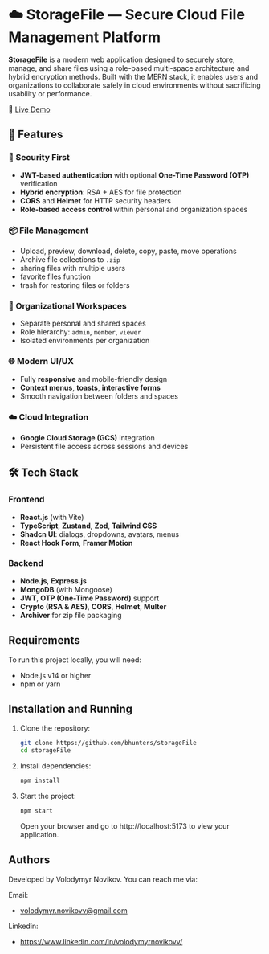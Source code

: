 # ☁️ StorageFile — Secure Cloud File Management Platform

**StorageFile** is a modern web application designed to securely store, manage, and share files using a role-based multi-space architecture and hybrid encryption methods. Built with the MERN stack, it enables users and organizations to collaborate safely in cloud environments without sacrificing usability or performance.

🔗 [Live Demo](https://bhunters.github.io/storageFile)

## 🚀 Features

### 🔐 Security First
- **JWT-based authentication** with optional **One-Time Password (OTP)** verification
- **Hybrid encryption**: RSA + AES for file protection
- **CORS** and **Helmet** for HTTP security headers
- **Role-based access control** within personal and organization spaces

### 📦 File Management
- Upload, preview, download, delete, copy, paste, move operations
- Archive file collections to `.zip`
- sharing files with multiple users
- favorite files function
- trash for restoring files or folders

### 🏢 Organizational Workspaces
- Separate personal and shared spaces
- Role hierarchy: `admin`, `member`, `viewer`
- Isolated environments per organization

### 🌐 Modern UI/UX
- Fully **responsive** and mobile-friendly design
- **Context menus**, **toasts**, **interactive forms**
- Smooth navigation between folders and spaces

### ☁️ Cloud Integration
- **Google Cloud Storage (GCS)** integration
- Persistent file access across sessions and devices

## 🛠️ Tech Stack

### Frontend
- **React.js** (with Vite)
- **TypeScript**, **Zustand**, **Zod**, **Tailwind CSS**
- **Shadcn UI**: dialogs, dropdowns, avatars, menus
- **React Hook Form**, **Framer Motion**

### Backend
- **Node.js**, **Express.js**
- **MongoDB** (with Mongoose)
- **JWT**, **OTP (One-Time Password)** support
- **Crypto (RSA & AES)**, **CORS**, **Helmet**, **Multer**
- **Archiver** for zip file packaging

## Requirements

To run this project locally, you will need:

- Node.js v14 or higher
- npm or yarn

## Installation and Running

1. Clone the repository:

   ```bash
   git clone https://github.com/bhunters/storageFile
   cd storageFile
   ```

2. Install dependencies:

   ```bash
   npm install
   ```

3. Start the project:

   ```bash
   npm start
   ```

   Open your browser and go to http://localhost:5173 to view your application.

## Authors

Developed by Volodymyr Novikov. You can reach me via:

Email:
- volodymyr.novikovv@gmail.com

Linkedin: 
- https://www.linkedin.com/in/volodymyrnovikovv/
